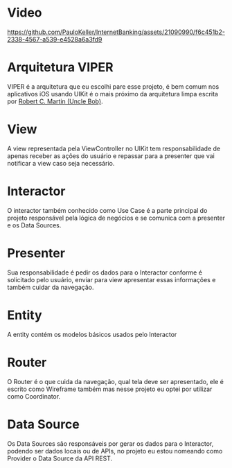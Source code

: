 # Video

https://github.com/PauloKeller/InternetBanking/assets/21090990/f6c451b2-2338-4567-a539-e4528a6a3fd9

# Arquitetura VIPER

VIPER é a arquitetura que eu escolhi pare esse projeto, é bem comum nos aplicativos iOS usando UIKit é o mais próximo da arquitetura limpa escrita por  [Robert C. Martin (Uncle Bob)](https://blog.cleancoder.com/uncle-bob/2012/08/13/the-clean-architecture.html).

# View

A view representada pela ViewController no UIKit tem responsabilidade de apenas receber as ações do usuário e repassar para a presenter que vai notificar a view caso seja necessário.

# Interactor

O interactor também conhecido como Use Case é a parte principal do projeto responsável pela lógica de negócios e se comunica com a presenter e os Data Sources.

# Presenter

Sua responsabilidade é pedir os dados para o Interactor conforme é solicitado pelo usuário, enviar para view apresentar essas informações e também cuidar da navegação.

# Entity

A entity contém os modelos básicos usados pelo Interactor

# Router

O Router é o que cuida da navegação, qual tela deve ser apresentado, ele é escrito como Wireframe também mas nesse projeto eu optei por utilizar como Coordinator.

# Data Source

Os Data Sources são responsáveis por gerar os dados para o Interactor, podendo ser dados locais ou de APIs, no projeto eu estou nomeando como Provider o Data Source da API REST.
